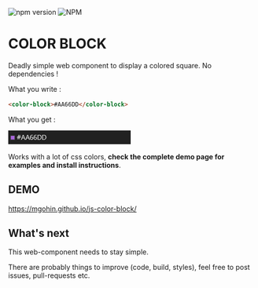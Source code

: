 ![npm version](https://img.shields.io/npm/v/color-block) ![NPM](https://img.shields.io/npm/l/color-block)

# COLOR BLOCK

Deadly simple web component to display a colored square. No dependencies !

What you write :
```html
<color-block>#AA66DD</color-block>
```
What you get :

![example](images/example.png)

Works with a lot of css colors, **check the complete demo page for examples and install instructions**.

## DEMO

https://mgohin.github.io/js-color-block/

## What's next
This web-component needs to stay simple. 

There are probably things to improve (code, build, styles), 
feel free to post issues, pull-requests etc.
